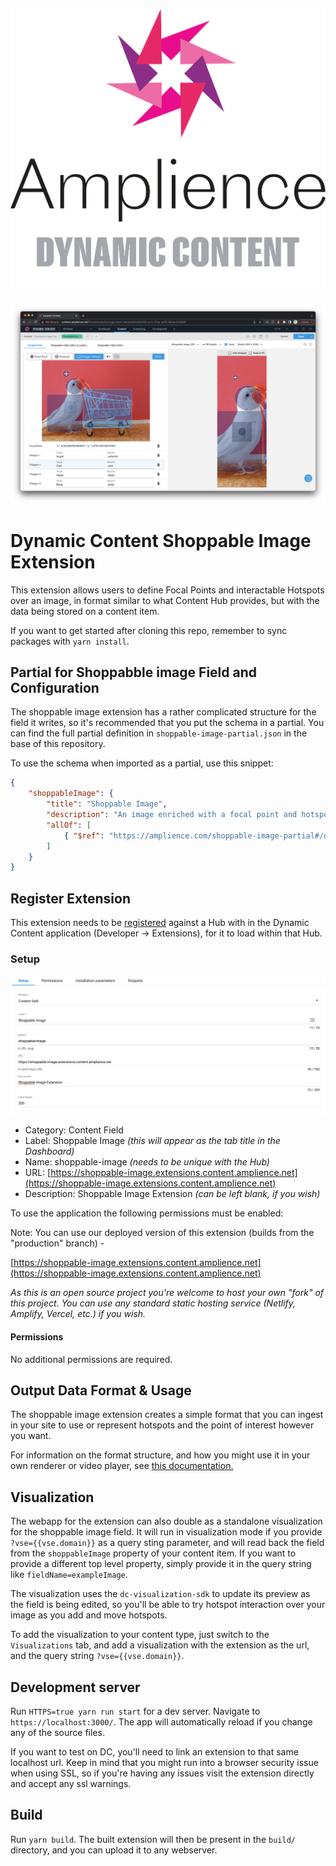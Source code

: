 [![Amplience Dynamic Content](media/header.png)](https://amplience.com/dynamic-content)

![Dynamic Content Shoppable Image Extension](media/screenshot.png)

# Dynamic Content Shoppable Image Extension

This extension allows users to define Focal Points and interactable Hotspots over an image, in format similar to what Content Hub provides, but with the data being stored on a content item.

If you want to get started after cloning this repo, remember to sync packages with `yarn install`.

## Partial for Shoppabble image Field and Configuration

The shoppable image extension has a rather complicated structure for the field it writes, so it's recommended that you put the schema in a partial. You can find the full partial definition in `shoppable-image-partial.json` in the base of this repository.

To use the schema when imported as a partial, use this snippet:

```json
{
    "shoppableImage": {
        "title": "Shoppable Image",
        "description": "An image enriched with a focal point and hotspots.",
        "allOf": [
            { "$ref": "https://amplience.com/shoppable-image-partial#/definitions/shoppableImage" }
        ]
    }
}
```

## Register Extension

This extension needs to be [registered](https://amplience.com/docs/development/registeringextensions.html) against a Hub with in the Dynamic Content application (Developer -> Extensions), for it to load within that Hub.

### Setup

![Setup](media/setup.png)

* Category: Content Field
* Label: Shoppable Image _(this will appear as the tab title in the Dashboard)_
* Name: shoppable-image _(needs to be unique with the Hub)_
* URL: [https://shoppable-image.extensions.content.amplience.net](https://shoppable-image.extensions.content.amplience.net)
* Description: Shoppable Image Extension _(can be left blank, if you wish)_

To use the application the following permissions must be enabled:

Note:
You can use our deployed version of this extension (builds from the "production" branch) -

[https://shoppable-image.extensions.content.amplience.net](https://shoppable-image.extensions.content.amplience.net)

_As this is an open source project you're welcome to host your own "fork" of this project. You can use any standard static hosting service (Netlify, Amplify, Vercel, etc.) if you wish._

#### Permissions

No additional permissions are required.

## Output Data Format & Usage

The shoppable image extension creates a simple format that you can ingest in your site to use or represent hotspots and the point of interest however you want.

For information on the format structure, and how you might use it in your own renderer or video player, see [this documentation.](docs/FORMAT-USAGE.md)

## Visualization

The webapp for the extension can also double as a standalone visualization for the shoppable image field. It will run in visualization mode if you provide `?vse={{vse.domain}}` as a query sting parameter, and will read back the field from the `shoppableImage` property of your content item. If you want to provide a different top level property, simply provide it in the query string like `fieldName=exampleImage`.

The visualization uses the `dc-visualization-sdk` to update its preview as the field is being edited, so you'll be able to try hotspot interaction over your image as you add and move hotspots.

To add the visualization to your content type, just switch to the `Visualizations` tab, and add a visualization with the extension as the url, and the query string `?vse={{vse.domain}}`.

## Development server

Run `HTTPS=true yarn run start` for a dev server. Navigate to `https://localhost:3000/`. The app will automatically reload if you change any of the source files.

If you want to test on DC, you'll need to link an extension to that same localhost url. Keep in mind that you might run into a browser security issue when using SSL, so if you're having any issues visit the extension directly and accept any ssl warnings.

## Build

Run `yarn build`. The built extension will then be present in the `build/` directory, and you can upload it to any webserver.
